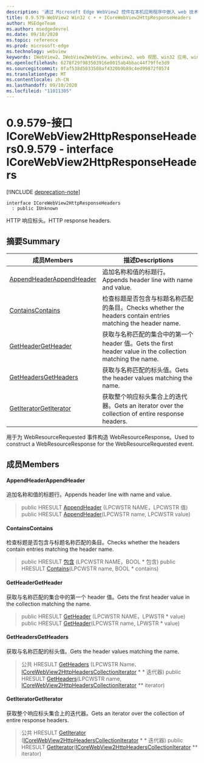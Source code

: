 ```yaml
---
description: '通过 Microsoft Edge WebView2 控件在本机应用程序中嵌入 web 技术 (HTML、CSS 和 JavaScript) '
title: 0.9.579-WebView2 Win32 c + + ICoreWebView2HttpResponseHeaders
author: MSEdgeTeam
ms.author: msedgedevrel
ms.date: 09/10/2020
ms.topic: reference
ms.prod: microsoft-edge
ms.technology: webview
keywords: IWebView2、IWebView2WebView、webview2、web 视图、win32 应用、win32、edge、ICoreWebView2、ICoreWebView2Controller、浏览器控件、边缘 html、ICoreWebView2HttpResponseHeaders
ms.openlocfilehash: 6278f29f983503916e0015ab4bbac44f79ffe3d9
ms.sourcegitcommit: 0faf538d5033508af4320b9b89c4ed99872f0574
ms.translationtype: MT
ms.contentlocale: zh-CN
ms.lasthandoff: 09/10/2020
ms.locfileid: "11011305"
---
```

# <span data-ttu-id="c907a-104">0.9.579-接口 ICoreWebView2HttpResponseHeaders</span><span class="sxs-lookup"><span data-stu-id="c907a-104">0.9.579 - interface ICoreWebView2HttpResponseHeaders</span></span> 

[!INCLUDE [deprecation-note](../../includes/deprecation-note.md)]

```
interface ICoreWebView2HttpResponseHeaders
  : public IUnknown
```

<span data-ttu-id="c907a-105">HTTP 响应标头。</span><span class="sxs-lookup"><span data-stu-id="c907a-105">HTTP response headers.</span></span>

## <span data-ttu-id="c907a-106">摘要</span><span class="sxs-lookup"><span data-stu-id="c907a-106">Summary</span></span>

 <span data-ttu-id="c907a-107">成员</span><span class="sxs-lookup"><span data-stu-id="c907a-107">Members</span></span>                        | <span data-ttu-id="c907a-108">描述</span><span class="sxs-lookup"><span data-stu-id="c907a-108">Descriptions</span></span>
--------------------------------|---------------------------------------------
[<span data-ttu-id="c907a-109">AppendHeader</span><span class="sxs-lookup"><span data-stu-id="c907a-109">AppendHeader</span></span>](#appendheader) | <span data-ttu-id="c907a-110">追加名称和值的标题行。</span><span class="sxs-lookup"><span data-stu-id="c907a-110">Appends header line with name and value.</span></span>
[<span data-ttu-id="c907a-111">Contains</span><span class="sxs-lookup"><span data-stu-id="c907a-111">Contains</span></span>](#contains) | <span data-ttu-id="c907a-112">检查标题是否包含与标题名称匹配的条目。</span><span class="sxs-lookup"><span data-stu-id="c907a-112">Checks whether the headers contain entries matching the header name.</span></span>
[<span data-ttu-id="c907a-113">GetHeader</span><span class="sxs-lookup"><span data-stu-id="c907a-113">GetHeader</span></span>](#getheader) | <span data-ttu-id="c907a-114">获取与名称匹配的集合中的第一个 header 值。</span><span class="sxs-lookup"><span data-stu-id="c907a-114">Gets the first header value in the collection matching the name.</span></span>
[<span data-ttu-id="c907a-115">GetHeaders</span><span class="sxs-lookup"><span data-stu-id="c907a-115">GetHeaders</span></span>](#getheaders) | <span data-ttu-id="c907a-116">获取与名称匹配的标头值。</span><span class="sxs-lookup"><span data-stu-id="c907a-116">Gets the header values matching the name.</span></span>
[<span data-ttu-id="c907a-117">GetIterator</span><span class="sxs-lookup"><span data-stu-id="c907a-117">GetIterator</span></span>](#getiterator) | <span data-ttu-id="c907a-118">获取整个响应标头集合上的迭代器。</span><span class="sxs-lookup"><span data-stu-id="c907a-118">Gets an iterator over the collection of entire response headers.</span></span>

<span data-ttu-id="c907a-119">用于为 WebResourceRequested 事件构造 WebResourceResponse。</span><span class="sxs-lookup"><span data-stu-id="c907a-119">Used to construct a WebResourceResponse for the WebResourceRequested event.</span></span>

## <span data-ttu-id="c907a-120">成员</span><span class="sxs-lookup"><span data-stu-id="c907a-120">Members</span></span>

#### <span data-ttu-id="c907a-121">AppendHeader</span><span class="sxs-lookup"><span data-stu-id="c907a-121">AppendHeader</span></span> 

<span data-ttu-id="c907a-122">追加名称和值的标题行。</span><span class="sxs-lookup"><span data-stu-id="c907a-122">Appends header line with name and value.</span></span>

> <span data-ttu-id="c907a-123">public HRESULT [AppendHeader](#appendheader) (LPCWSTR NAME，LPCWSTR 值) </span><span class="sxs-lookup"><span data-stu-id="c907a-123">public HRESULT [AppendHeader](#appendheader)(LPCWSTR name, LPCWSTR value)</span></span>

#### <span data-ttu-id="c907a-124">Contains</span><span class="sxs-lookup"><span data-stu-id="c907a-124">Contains</span></span> 

<span data-ttu-id="c907a-125">检查标题是否包含与标题名称匹配的条目。</span><span class="sxs-lookup"><span data-stu-id="c907a-125">Checks whether the headers contain entries matching the header name.</span></span>

> <span data-ttu-id="c907a-126">public HRESULT [包含](#contains) (LPCWSTR NAME，BOOL \* 包含) </span><span class="sxs-lookup"><span data-stu-id="c907a-126">public HRESULT [Contains](#contains)(LPCWSTR name, BOOL \* contains)</span></span>

#### <span data-ttu-id="c907a-127">GetHeader</span><span class="sxs-lookup"><span data-stu-id="c907a-127">GetHeader</span></span> 

<span data-ttu-id="c907a-128">获取与名称匹配的集合中的第一个 header 值。</span><span class="sxs-lookup"><span data-stu-id="c907a-128">Gets the first header value in the collection matching the name.</span></span>

> <span data-ttu-id="c907a-129">public HRESULT [GetHeader](#getheader) (LPCWSTR NAME，LPWSTR \* value) </span><span class="sxs-lookup"><span data-stu-id="c907a-129">public HRESULT [GetHeader](#getheader)(LPCWSTR name, LPWSTR \* value)</span></span>

#### <span data-ttu-id="c907a-130">GetHeaders</span><span class="sxs-lookup"><span data-stu-id="c907a-130">GetHeaders</span></span> 

<span data-ttu-id="c907a-131">获取与名称匹配的标头值。</span><span class="sxs-lookup"><span data-stu-id="c907a-131">Gets the header values matching the name.</span></span>

> <span data-ttu-id="c907a-132">公共 HRESULT [GetHeaders](#getheaders) (LPCWSTR Name、 [ICoreWebView2HttpHeadersCollectionIterator](icorewebview2httpheaderscollectioniterator.md) \* \* 迭代器) </span><span class="sxs-lookup"><span data-stu-id="c907a-132">public HRESULT [GetHeaders](#getheaders)(LPCWSTR name, [ICoreWebView2HttpHeadersCollectionIterator](icorewebview2httpheaderscollectioniterator.md) \*\* iterator)</span></span>

#### <span data-ttu-id="c907a-133">GetIterator</span><span class="sxs-lookup"><span data-stu-id="c907a-133">GetIterator</span></span> 

<span data-ttu-id="c907a-134">获取整个响应标头集合上的迭代器。</span><span class="sxs-lookup"><span data-stu-id="c907a-134">Gets an iterator over the collection of entire response headers.</span></span>

> <span data-ttu-id="c907a-135">公共 HRESULT [GetIterator](#getiterator) ([ICoreWebView2HttpHeadersCollectionIterator](icorewebview2httpheaderscollectioniterator.md) \* \* 迭代器) </span><span class="sxs-lookup"><span data-stu-id="c907a-135">public HRESULT [GetIterator](#getiterator)([ICoreWebView2HttpHeadersCollectionIterator](icorewebview2httpheaderscollectioniterator.md) \*\* iterator)</span></span>

